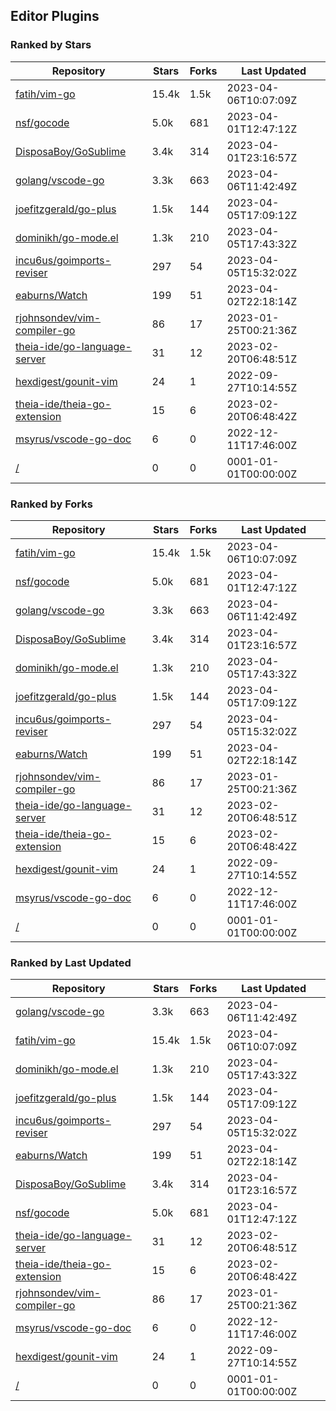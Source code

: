 ## Editor Plugins

### Ranked by Stars

| Repository | Stars | Forks | Last Updated |
|------------|-------|-------|--------------|
| [fatih/vim-go](https://github.com/fatih/vim-go) | 15.4k | 1.5k | 2023-04-06T10:07:09Z |
| [nsf/gocode](https://github.com/nsf/gocode) | 5.0k | 681 | 2023-04-01T12:47:12Z |
| [DisposaBoy/GoSublime](https://github.com/DisposaBoy/GoSublime) | 3.4k | 314 | 2023-04-01T23:16:57Z |
| [golang/vscode-go](https://github.com/golang/vscode-go) | 3.3k | 663 | 2023-04-06T11:42:49Z |
| [joefitzgerald/go-plus](https://github.com/joefitzgerald/go-plus) | 1.5k | 144 | 2023-04-05T17:09:12Z |
| [dominikh/go-mode.el](https://github.com/dominikh/go-mode.el) | 1.3k | 210 | 2023-04-05T17:43:32Z |
| [incu6us/goimports-reviser](https://github.com/incu6us/goimports-reviser) | 297 | 54 | 2023-04-05T15:32:02Z |
| [eaburns/Watch](https://github.com/eaburns/Watch) | 199 | 51 | 2023-04-02T22:18:14Z |
| [rjohnsondev/vim-compiler-go](https://github.com/rjohnsondev/vim-compiler-go) | 86 | 17 | 2023-01-25T00:21:36Z |
| [theia-ide/go-language-server](https://github.com/theia-ide/go-language-server) | 31 | 12 | 2023-02-20T06:48:51Z |
| [hexdigest/gounit-vim](https://github.com/hexdigest/gounit-vim) | 24 | 1 | 2022-09-27T10:14:55Z |
| [theia-ide/theia-go-extension](https://github.com/theia-ide/theia-go-extension) | 15 | 6 | 2023-02-20T06:48:42Z |
| [msyrus/vscode-go-doc](https://github.com/msyrus/vscode-go-doc) | 6 | 0 | 2022-12-11T17:46:00Z |
| [/](https://github.com/golang/tools/blob/master/gopls/README.md) | 0 | 0 | 0001-01-01T00:00:00Z |

### Ranked by Forks

| Repository | Stars | Forks | Last Updated |
|------------|-------|-------|--------------|
| [fatih/vim-go](https://github.com/fatih/vim-go) | 15.4k | 1.5k | 2023-04-06T10:07:09Z |
| [nsf/gocode](https://github.com/nsf/gocode) | 5.0k | 681 | 2023-04-01T12:47:12Z |
| [golang/vscode-go](https://github.com/golang/vscode-go) | 3.3k | 663 | 2023-04-06T11:42:49Z |
| [DisposaBoy/GoSublime](https://github.com/DisposaBoy/GoSublime) | 3.4k | 314 | 2023-04-01T23:16:57Z |
| [dominikh/go-mode.el](https://github.com/dominikh/go-mode.el) | 1.3k | 210 | 2023-04-05T17:43:32Z |
| [joefitzgerald/go-plus](https://github.com/joefitzgerald/go-plus) | 1.5k | 144 | 2023-04-05T17:09:12Z |
| [incu6us/goimports-reviser](https://github.com/incu6us/goimports-reviser) | 297 | 54 | 2023-04-05T15:32:02Z |
| [eaburns/Watch](https://github.com/eaburns/Watch) | 199 | 51 | 2023-04-02T22:18:14Z |
| [rjohnsondev/vim-compiler-go](https://github.com/rjohnsondev/vim-compiler-go) | 86 | 17 | 2023-01-25T00:21:36Z |
| [theia-ide/go-language-server](https://github.com/theia-ide/go-language-server) | 31 | 12 | 2023-02-20T06:48:51Z |
| [theia-ide/theia-go-extension](https://github.com/theia-ide/theia-go-extension) | 15 | 6 | 2023-02-20T06:48:42Z |
| [hexdigest/gounit-vim](https://github.com/hexdigest/gounit-vim) | 24 | 1 | 2022-09-27T10:14:55Z |
| [msyrus/vscode-go-doc](https://github.com/msyrus/vscode-go-doc) | 6 | 0 | 2022-12-11T17:46:00Z |
| [/](https://github.com/golang/tools/blob/master/gopls/README.md) | 0 | 0 | 0001-01-01T00:00:00Z |

### Ranked by Last Updated

| Repository | Stars | Forks | Last Updated |
|------------|-------|-------|--------------|
| [golang/vscode-go](https://github.com/golang/vscode-go) | 3.3k | 663 | 2023-04-06T11:42:49Z |
| [fatih/vim-go](https://github.com/fatih/vim-go) | 15.4k | 1.5k | 2023-04-06T10:07:09Z |
| [dominikh/go-mode.el](https://github.com/dominikh/go-mode.el) | 1.3k | 210 | 2023-04-05T17:43:32Z |
| [joefitzgerald/go-plus](https://github.com/joefitzgerald/go-plus) | 1.5k | 144 | 2023-04-05T17:09:12Z |
| [incu6us/goimports-reviser](https://github.com/incu6us/goimports-reviser) | 297 | 54 | 2023-04-05T15:32:02Z |
| [eaburns/Watch](https://github.com/eaburns/Watch) | 199 | 51 | 2023-04-02T22:18:14Z |
| [DisposaBoy/GoSublime](https://github.com/DisposaBoy/GoSublime) | 3.4k | 314 | 2023-04-01T23:16:57Z |
| [nsf/gocode](https://github.com/nsf/gocode) | 5.0k | 681 | 2023-04-01T12:47:12Z |
| [theia-ide/go-language-server](https://github.com/theia-ide/go-language-server) | 31 | 12 | 2023-02-20T06:48:51Z |
| [theia-ide/theia-go-extension](https://github.com/theia-ide/theia-go-extension) | 15 | 6 | 2023-02-20T06:48:42Z |
| [rjohnsondev/vim-compiler-go](https://github.com/rjohnsondev/vim-compiler-go) | 86 | 17 | 2023-01-25T00:21:36Z |
| [msyrus/vscode-go-doc](https://github.com/msyrus/vscode-go-doc) | 6 | 0 | 2022-12-11T17:46:00Z |
| [hexdigest/gounit-vim](https://github.com/hexdigest/gounit-vim) | 24 | 1 | 2022-09-27T10:14:55Z |
| [/](https://github.com/golang/tools/blob/master/gopls/README.md) | 0 | 0 | 0001-01-01T00:00:00Z |

